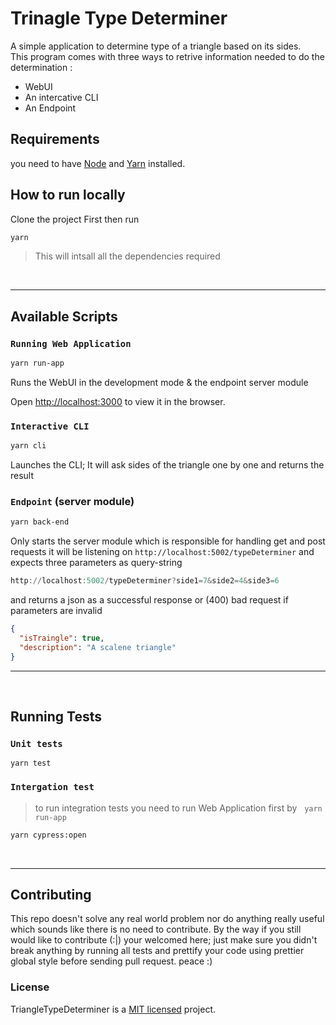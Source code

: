 # Trinagle Type Determiner

A simple application to determine type of a triangle based on
its sides.  
This program comes with three ways to retrive information needed
to do the determination :

- WebUI
- An intercative CLI
- An Endpoint

## Requirements

you need to have
[Node](https://nodejs.org/en/ "NodeJS's Homepage")
and
[Yarn](https://yarnpkg.com/en/docs/install "Yarn's Homepage")
installed.

## How to run locally

Clone the project First then run

```bash
yarn
```

> This will intsall all the dependencies required

<br>

---

## Available Scripts

### `Running Web Application`

```bash
yarn run-app
```

Runs the WebUI in the development mode & the endpoint server module <br>

Open [http://localhost:3000](http://localhost:3000) to view it in the browser.

### `Interactive CLI`

```bash
yarn cli
```

Launches the CLI; It will ask sides of the triangle one by one and returns the result<br>

### `Endpoint` (server module)

```bash
yarn back-end
```

Only starts the server module which is responsible for handling get and post requests
it will be listening on <code>http://localhost:5002/typeDeterminer</code> and expects
three parameters as query-string <br>

```powershell
http://localhost:5002/typeDeterminer?side1=7&side2=4&side3=6
```

and returns a json as a successful response or (400) bad request if parameters are invalid

```json
{
  "isTraingle": true,
  "description": "A scalene triangle"
}
```

<hr>
<br>

## Running Tests

### `Unit tests`

```
yarn test
```

### `Intergation test`

> to run integration tests you need to run Web Application first by   `yarn run-app`

```bash
yarn cypress:open
```

<br>

---

## Contributing

This repo doesn't solve any real world problem nor do anything really useful
which sounds like there is no need to contribute. By the way if you still would like
to contribute (:|) your welcomed here; just make sure you didn't break anything by running
all tests and prettify your code using prettier global style before sending pull request. peace :)

### License

TriangleTypeDeterminer is a [MIT licensed](https://opensource.org/licenses/MIT) project.
